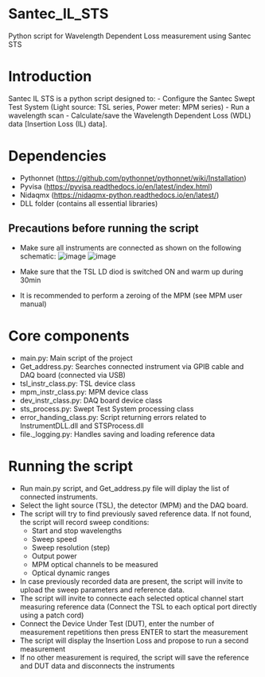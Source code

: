 # Santec_IL_STS
Python script for Wavelength Dependent Loss measurement using Santec STS

Introduction
============

  Santec IL STS is a python script designed to:
    - Configure the Santec Swept Test System (Light source: TSL series, Power meter: MPM series) 
    - Run a wavelength scan
    - Calculate/save the Wavelength Dependent Loss (WDL) data [Insertion Loss (IL) data].
    
Dependencies
============

  - Pythonnet (https://github.com/pythonnet/pythonnet/wiki/Installation)
  - Pyvisa    (https://pyvisa.readthedocs.io/en/latest/index.html)
  - Nidaqmx   (https://nidaqmx-python.readthedocs.io/en/latest/)
  - DLL folder (contains all essential libraries)

Precautions before running the script
-------------------------------------

  - Make sure all instruments are connected as shown on the following schematic:
  ![image](https://user-images.githubusercontent.com/103238519/187052163-7718c0ee-4fc7-44a3-9086-b7af40b0100a.png)
  ![image](https://user-images.githubusercontent.com/103238519/187053147-8edf1644-5ba1-41ed-a1c1-1b900c923ea6.png)

  - Make sure that the TSL LD diod is switched ON and warm up during 30min
  - It is recommended to perform a zeroing of the MPM (see MPM user manual)

Core components
===============

  - main.py:                Main script of the project
  - Get_address.py:         Searches connected instrument via GPIB cable and DAQ board (connected via USB)
  - tsl_instr_class.py:     TSL device class
  - mpm_instr_class.py:     MPM device class
  - dev_instr_class.py:     DAQ board device class
  - sts_process.py:         Swept Test System processing class
  - error_handing_class.py: Script returning errors related to InstrumentDLL.dll and STSProcess.dll
  - file._logging.py:       Handles saving and loading reference data

Running the script
==================

  - Run main.py script, and Get_address.py file will diplay the list of connected instruments.
  - Select the light source (TSL), the detector (MPM) and the DAQ board.
  - The script will try to find previously saved reference data. If not found, the script will record sweep conditions:
    - Start and stop wavelengths
    - Sweep speed
    - Sweep resolution (step)
    - Output power
    - MPM optical channels to be measured
    - Optical dynamic ranges
  - In case previously recorded data are present, the script will invite to upload the sweep parameters and reference data.
  - The script will invite to connecte each selected optical channel start measuring reference data (Connect the TSL to each optical port directly using a patch cord)
  - Connect the Device Under Test (DUT), enter the number of measurement repetitions then press ENTER to start the measurement
  - The script will display the Insertion Loss and propose to run a second measurement
  - If no other measurement is required, the script will save the reference and DUT data and disconnects the instruments
  
